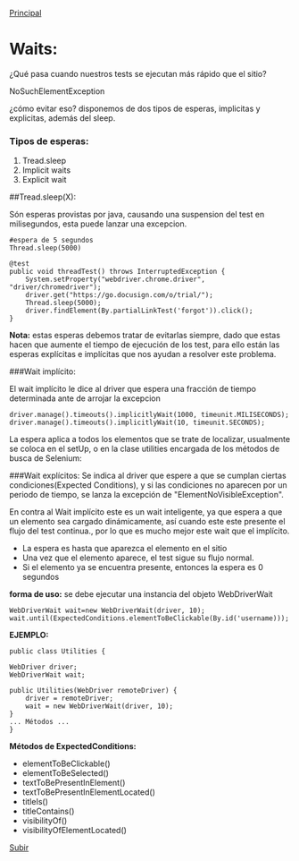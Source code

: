 <a name='top'></a>
[Principal](../README.md)

# Waits:
¿Qué pasa cuando nuestros tests se ejecutan más rápido que el sitio?

NoSuchElementException

¿cómo evitar eso?
disponemos de dos tipos de esperas, implicitas y explicitas, además del sleep.

### Tipos de esperas:
1. Tread.sleep</br>
2. Implicit waits</br>
3. Explicit wait

##Tread.sleep(X):

Són esperas provistas por java, causando una suspension del test en milisegundos, esta puede lanzar una excepcion.

    #espera de 5 segundos
    Thread.sleep(5000)

    @test
    public void threadTest() throws InterruptedException {
        System.setProperty("webdriver.chrome.driver", "driver/chromedriver");
        driver.get("https://go.docusign.com/o/trial/");
        Thread.sleep(5000);
        driver.findElement(By.partialLinkTest('forgot')).click();
    }

**Nota:** estas esperas debemos tratar de evitarlas siempre, dado que estas hacen que aumente el 
tiempo de ejecución de los test, para ello están las esperas explícitas e implícitas que nos ayudan 
a resolver este problema.

###Wait implícito:

El wait implícito le dice al driver que espera una fracción de tiempo determinada ante de arrojar la excepcion

    driver.manage().timeouts().implicitlyWait(1000, timeunit.MILISECONDS);
    driver.manage().timeouts().implicitlyWait(10, timeunit.SECONDS);

La espera aplica a todos los elementos que se trate de localizar, usualmente se coloca en el setUp, o en la clase utilities encargada de los métodos de busca de Selenium:

###Wait explícitos:
Se indica al driver que espere a que se cumplan ciertas condiciones(Expected Conditions), y si las condiciones no aparecen por un periodo de tiempo,
se lanza la excepción de "ElementNoVisibleException".

En contra al Wait implícito este es un wait inteligente, ya que espera a que un elemento sea cargado dinámicamente, así cuando este este presente
el flujo del test continua., por lo que es mucho mejor este wait que el implícito.

* La espera es hasta que aparezca el elemento en el sitio
* Una vez que el elemento aparece, el test sigue su flujo normal.
* Si el elemento ya se encuentra presente, entonces la espera es 0 segundos

**forma de uso:**
se debe ejecutar una instancia del objeto WebDriverWait

    WebDriverWait wait=new WebDriverWait(driver, 10);
    wait.until(ExpectedConditions.elementToBeClickable(By.id('username)));

**EJEMPLO:**

    public class Utilities {

    WebDriver driver;
    WebDriverWait wait;

    public Utilities(WebDriver remoteDriver) {
        driver = remoteDriver;
        wait = new WebDriverWait(driver, 10);
    }
    ... Métodos ...
    }

**Métodos de ExpectedConditions:**
* elementToBeClickable()
* elementToBeSelected()
* textToBePresentInElement()
* textToBePresentInElementLocated()
* titleIs()
* titleContains()
* visibilityOf()
* visibilityOfElementLocated()

[Subir](#top)